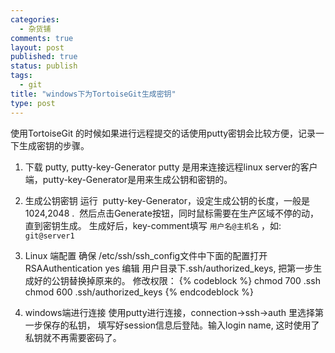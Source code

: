 ```yaml
--- 
categories: 
  - 杂货铺
comments: true
layout: post
published: true
status: publish
tags: 
  - git
title: "windows下为TortoiseGit生成密钥"
type: post
---
```

使用TortoiseGit 的时候如果进行远程提交的话使用putty密钥会比较方便，记录一下生成密钥的步骤。


1. 下载 putty, putty-key-Generator
putty 是用来连接远程linux server的客户端，putty-key-Generator是用来生成公钥和密钥的。


2. 生成公钥密钥
运行  putty-key-Generator，设定生成公钥的长度，一般是1024,2048 .  然后点击Generate按钮，同时鼠标需要在生产区域不停的动，直到密钥生成。
生成好后，key-comment填写 `用户名@主机名` ，如: `git@server1`


3. Linux 端配置
确保 /etc/ssh/ssh_config文件中下面的配置打开
RSAAuthentication yes
编辑 用户目录下.ssh/authorized_keys, 把第一步生成好的公钥替换掉原来的。
修改权限：
{% codeblock %}
chmod 700 .ssh
chmod 600 .ssh/authorized_keys
{% endcodeblock %}


4. windows端进行连接
使用putty进行连接，connection->ssh->auth 里选择第一步保存的私钥， 填写好session信息后登陆。输入login name, 这时使用了私钥就不再需要密码了。

 
